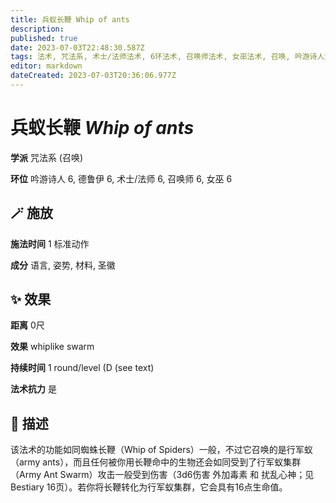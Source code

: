 ```yaml
---
title: 兵蚁长鞭 Whip of ants
description: 
published: true
date: 2023-07-03T22:48:30.587Z
tags: 法术, 咒法系, 术士/法师法术, 6环法术, 召唤师法术, 女巫法术, 召唤, 吟游诗人法术, 德鲁伊法术
editor: markdown
dateCreated: 2023-07-03T20:36:06.977Z
---
```


# **兵蚁长鞭** *Whip of ants*

**学派** 咒法系 (召唤) 

**环位** 吟游诗人 6, 德鲁伊 6, 术士/法师 6, 召唤师 6, 女巫 6

## 🪄 施放

**施法时间** 1 标准动作

**成分** 语言, 姿势, 材料, 圣徽

## ✨ 效果  

**距离** 0尺 

**效果** whiplike swarm 

**持续时间** 1 round/level (D (see text) 

**法术抗力** 是

## 📖 描述

该法术的功能如同蜘蛛长鞭（Whip of Spiders）一般，不过它召唤的是行军蚁（army ants），而且任何被你用长鞭命中的生物还会如同受到了行军蚁集群（Army Ant Swarm）攻击一般受到伤害（3d6伤害 外加毒素 和 扰乱心神；见Bestiary 16页）。若你将长鞭转化为行军蚁集群，它会具有16点生命值。
    